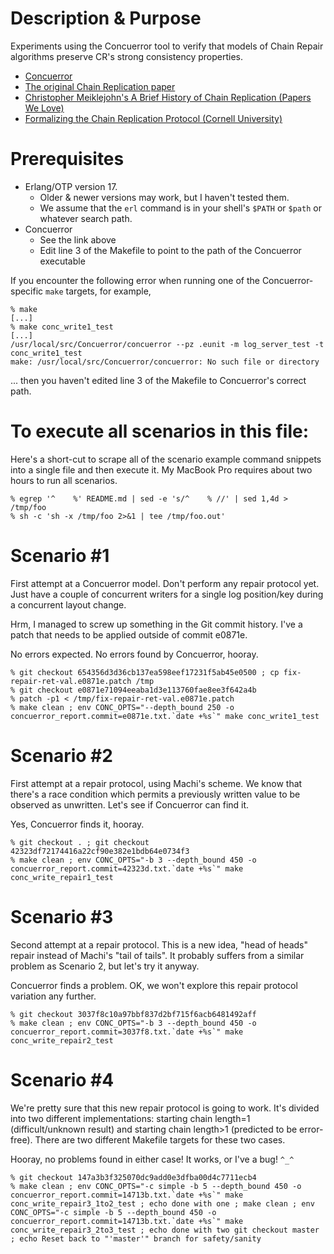 
# Description & Purpose

Experiments using the Concuerror tool to verify that models of Chain
Repair algorithms preserve CR's strong consistency properties.

* [Concuerror](https://github.com/parapluu/Concuerror)
* [The original Chain Replication paper](http://pages.cs.wisc.edu/~dusseau/Classes/CS739/Papers/renesse.pdf)
* [Christopher Meiklejohn's A Brief History of Chain Replication (Papers We Love)](http://paperswelove.org/2015/topic/christopher-meiklejohns-a-brief-history-of-chain-replication/)
* [Formalizing the Chain Replication Protocol (Cornell University)](http://www.nuprl.org/FDLcontentAUXdocs/ChainRepl/)

# Prerequisites

* Erlang/OTP version 17.
    * Older & newer versions may work, but I haven't tested them.
    * We assume that the `erl` command is in your shell's `$PATH` or `$path` or whatever search path.
* Concuerror
    * See the link above
    * Edit line 3 of the Makefile to point to the path of the Concuerror executable

If you encounter the following error when running one of the
Concuerror-specific `make` targets, for example,

    % make
    [...]
    % make conc_write1_test
    [...]
    /usr/local/src/Concuerror/concuerror --pz .eunit -m log_server_test -t conc_write1_test 
    make: /usr/local/src/Concuerror/concuerror: No such file or directory

... then you haven't edited line 3 of the Makefile to Concuerror's
correct path.

# To execute all scenarios in this file:

Here's a short-cut to scrape all of the scenario example command
snippets into a single file and then execute it.  My MacBook Pro
requires about two hours to run all scenarios.

    % egrep '^    %' README.md | sed -e 's/^    % //' | sed 1,4d > /tmp/foo
    % sh -c 'sh -x /tmp/foo 2>&1 | tee /tmp/foo.out'

# Scenario #1

First attempt at a Concuerror model.  Don't perform any repair protocol
yet.  Just have a couple of concurrent writers for a single log
position/key during a concurrent layout change.

Hrm, I managed to screw up something in the Git commit history.  I've
a patch that needs to be applied outside of commit e0871e.

No errors expected.  No errors found by Concuerror, hooray.

    % git checkout 654356d3d36cb137ea598eef17231f5ab45e0500 ; cp fix-repair-ret-val.e0871e.patch /tmp
    % git checkout e0871e71094eeaba1d3e113760fae8ee3f642a4b
    % patch -p1 < /tmp/fix-repair-ret-val.e0871e.patch
    % make clean ; env CONC_OPTS="--depth_bound 250 -o concuerror_report.commit=e0871e.txt.`date +%s`" make conc_write1_test

# Scenario #2

First attempt at a repair protocol, using Machi's scheme.  We know that
there's a race condition which permits a previously written value to be
observed as unwritten.  Let's see if Concuerror can find it.

Yes, Concuerror finds it, hooray.

    % git checkout . ; git checkout 42323df72174416a22cf90e382e1bdb64e0734f3
    % make clean ; env CONC_OPTS="-b 3 --depth_bound 450 -o concuerror_report.commit=42323d.txt.`date +%s`" make conc_write_repair1_test

# Scenario #3

Second attempt at a repair protocol.  This is a new idea, "head of heads"
repair instead of Machi's "tail of tails".  It probably suffers from a
similar problem as Scenario 2, but let's try it anyway.

Concuerror finds a problem.  OK, we won't explore this repair protocol
variation any further.

    % git checkout 3037f8c10a97bbf837d2bf715f6acb6481492aff
    % make clean ; env CONC_OPTS="-b 3 --depth_bound 450 -o concuerror_report.commit=3037f8.txt.`date +%s`" make conc_write_repair2_test

# Scenario #4

We're pretty sure that this new repair protocol is going to work.  It's
divided into two different implementations: starting chain length=1
(difficult/unknown result) and starting chain length>1 (predicted to be
error-free).  There are two different Makefile targets for these two
cases.

Hooray, no problems found in either case!  It works, or I've a bug!  `^_^`

    % git checkout 147a3b3f325070dc9add0e3dfba00d4c7711ecb4
    % make clean ; env CONC_OPTS="-c simple -b 5 --depth_bound 450 -o concuerror_report.commit=14713b.txt.`date +%s`" make conc_write_repair3_1to2_test ; echo done with one ; make clean ; env CONC_OPTS="-c simple -b 5 --depth_bound 450 -o concuerror_report.commit=14713b.txt.`date +%s`" make conc_write_repair3_2to3_test ; echo done with two git checkout master ; echo Reset back to "'master'" branch for safety/sanity
